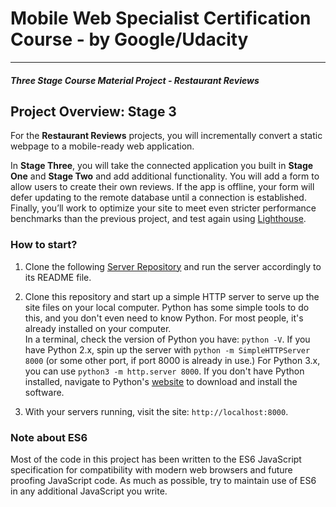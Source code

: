 # Mobile Web Specialist Certification Course - by Google/Udacity
---
#### _Three Stage Course Material Project - Restaurant Reviews_

## Project Overview: Stage 3

For the **Restaurant Reviews** projects, you will incrementally convert a static webpage to a mobile-ready web application.

In **Stage Three**, you will take the connected application you built in **Stage One** and **Stage Two** and add additional functionality. You will add a form to allow users to create their own reviews. If the app is offline, your form will defer updating to the remote database until a connection is established. Finally, you’ll work to optimize your site to meet even stricter performance benchmarks than the previous project, and test again using [Lighthouse](https://developers.google.com/web/tools/lighthouse/).

### How to start?

1. Clone the following [Server Repository](https://github.com/udacity/mws-restaurant-stage-3) and run the server accordingly to its README file.

2. Clone this repository and start up a simple HTTP server to serve up the site files on your local computer.
Python has some simple tools to do this, and you don't even need to know Python. For most people, it's already installed on your computer.
<br>In a terminal, check the version of Python you have: `python -V`. If you have Python 2.x, spin up the server with `python -m SimpleHTTPServer 8000` (or some other port, if port 8000 is already in use.) For Python 3.x, you can use `python3 -m http.server 8000`. If you don't have Python installed, navigate to Python's [website](https://www.python.org/) to download and install the software.


3. With your servers running, visit the site: `http://localhost:8000`.

### Note about ES6

Most of the code in this project has been written to the ES6 JavaScript specification for compatibility with modern web browsers and future proofing JavaScript code. As much as possible, try to maintain use of ES6 in any additional JavaScript you write.
